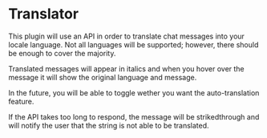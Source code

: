 Translator
==========

This plugin will use an API in order to translate chat messages into your locale language. Not all languages will be supported; however, there should be enough to cover the majority.

Translated messages will appear in italics and when you hover over the message it will show the original language and message.

In the future, you will be able to toggle wether you want the auto-translation feature.

If the API takes too long to respond, the message will be strikedthrough and will notify the user that the string is not able to be translated.
